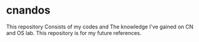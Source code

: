 # cnandos
This repository Consists of my codes and The knowledge I've gained on CN and OS lab. This repository is for my future references.  
